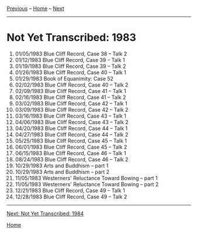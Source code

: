 
[Previous](unfinished-1982) – 
[Home](index#1983) – 
[Next](unfinished-1984)

---
# Not Yet Transcribed: 1983

1. 01/05/1983	Blue Cliff Record, Case 38 – Talk 2
1. 01/12/1983	Blue Cliff Record, Case 39 – Talk 1
1. 01/19/1983	Blue Cliff Record, Case 39 – Talk 2
1. 01/26/1983	Blue Cliff Record, Case 40 – Talk 1
1. 01/29/1983	Book of Equanimity: Case 52
1. 02/02/1983	Blue Cliff Record, Case 40 – Talk 2
1. 02/09/1983	Blue Cliff Record, Case 41 – Talk 1
1. 02/16/1983	Blue Cliff Record, Case 41 – Talk 2
1. 03/02/1983	Blue Cliff Record, Case 42 – Talk 1
1. 03/09/1983	Blue Cliff Record, Case 42 – Talk 2
1. 03/16/1983	Blue Cliff Record, Case 43 – Talk 1
1. 04/06/1983	Blue Cliff Record, Case 43 – Talk 2
1. 04/20/1983	Blue Cliff Record, Case 44 – Talk 1
1. 04/27/1983	Blue Cliff Record, Case 44 – Talk 2
1. 05/25/1983	Blue Cliff Record, Case 45 – Talk 1
1. 06/01/1983	Blue Cliff Record, Case 45 – Talk 2
1. 06/15/1983	Blue Cliff Record, Case 46 – Talk 1
1. 08/24/1983	Blue Cliff Record, Case 46 – Talk 2
1. 10/29/1983	Arts and Buddhism – part 1
1. 10/29/1983	Arts and Buddhism – part 2
1. 11/05/1983	Westerners' Reluctance Toward Bowing – part 1
1. 11/05/1983	Westerners' Reluctance Toward Bowing – part 2
1. 12/21/1983	Blue Cliff Record, Case 49 – Talk 1
1. 12/28/1983	Blue Cliff Record, Case 49 – Talk 2

---
[Next: Not Yet Transcribed: 1984](unfinished-1984)

[Home](index#1983)
